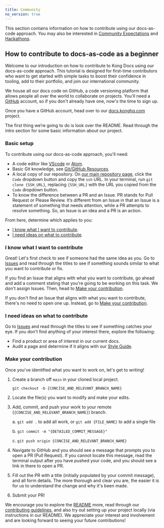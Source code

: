 ```yaml
---
title: Community
no_version: true
---
```


This section contains information on how to contribute using our docs-as-code approach. You may also be interested in [Community Expectations](/contributing/community-expectations/) and [Hackathons](/contributing/hackathons/). 

## How to contribute to docs-as-code as a beginner

Welcome to our introduction on how to contribute to Kong Docs using our docs-as-code approach. This tutorial is designed for first-time contributors who want to get started with simple tasks to boost their confidence in tooling, add to their portfolio, and join our international community. 

We house all our docs code on GitHub, a code versioning platform that allows people all over the world to collaborate on projects. You'll need a [GitHub](https://github.com/) account, so if you don't already have one, now's the time to sign up. 

Once you have a GitHub account, head over to our [docs.konghq.com](https://github.com/Kong/docs.konghq.com) project. 

The first thing we’re going to do is look over the README. Read through the intro section for some basic information about our project. 

### Basic setup

To contribute using our docs-as-code approach, you'll need:

* A code editor like [VScode](https://code.visualstudio.com/) or [Atom](https://atom.io/).
* Basic Git knowledge, see [Git/GitHub Resources](/contributing/#gitgithub-resources).
* A local copy of our repository. On [our main repository page](https://github.com/Kong/docs.konghq.com), click the `Code` dropdown button and copy the `ssh` URL. In your terminal, run `git clone {SSH_URL}`, replacing `{SSH_URL}` with the URL you copied from the `Code` dropdown button. 
* To know the difference between a PR and an Issue. PR stands for Pull Request or Please Review. It’s different from an Issue in that an Issue is a statement of something that needs attention, while a PR attempts to resolve something. So, an Issue is an idea and a PR is an action. 

From here, determine which applies to you:

* [I know what I want to contribute](#i-know-what-i-want-to-contribute).
* [I need ideas on what to contribute](#i-need-ideas-on-what-to-contribute).

### I know what I want to contribute

Great! Let's first check to see if someone had the same idea as you. Go to [Issues](https://github.com/Kong/docs.konghq.com/issues) and read through the titles to see if something sounds similar to what you want to contribute or fix. 

If you find an Issue that aligns with what you want to contribute, go ahead and add a comment stating that you're going to be working on this task. We don't assign Issues. Then, head to [Make your contribution](#make-your-contribution). 

If you don't find an Issue that aligns with what you want to contribute, there's no need to open one up. Instead, go to [Make your contribution](#make-your-contribution). 

### I need ideas on what to contribute

Go to [Issues](https://github.com/Kong/docs.konghq.com/issues) and read through the titles to see if something catches your eye. If you don't find anything of your interest there, explore the following:

* Find a product or area of interest in our current docs.
* Audit a page and determine if it aligns with our [Style Guide](/contributing/style-guide/).

### Make your contribution

Once you've identified what you want to work on, let's get to writing! 

1. Create a branch off `main` in your cloned local project. 

    `git checkout -b {CONCISE_AND_RELEVANT_BRANCH_NAME}`

2. Locate the file(s) you want to modify and make your edits.

3. Add, commit, and push your work to your remote (`{CONCISE_AND_RELEVANT_BRANCH_NAME}`) branch. 

    a. `git add .` to add all work, or `git add {FILE_NAME}` to add a single file

    b. `git commit -m "{DETAILED_COMMIT_MESSAGE}"`

    c. `git push origin {CONCISE_AND_RELEVANT_BRANCH_NAME}`

4. Navigate to GitHub and you should see a message that prompts you to open a PR (Pull Request). If you cannot locate this message, read the terminal output after you have pushed your code, and you should see a link in there to open a PR. 

5. Fill out the PR with a title (initially populated by your commit message), and all form details. The more thorough and clear you are, the easier it is for us to understand the change and why it's been made. 

6. Submit your PR!

We encourage you to explore the [README](https://github.com/Kong/docs.konghq.com/blob/main/README.md) more, read through our [contributing guidelines](/contributing/), and also try out setting up your project locally (via instructions in our README). We appreciate your interest and involvement and are looking forward to seeing your future contributions!
